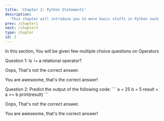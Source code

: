 ```yaml
---
title: 'Chapter 2: Python Statements'
description:
  'This chapter will introduce you to more basic stuffs in Python such as Operators, Conditional Statements such as if, if...else and Iterative Statements such as while loop'
prev: /chapter1
next: /chapter3
type: chapter
id: 2
---
```

<exercise id="1" title="Introduction" type="slides">

<slides source="chapter2_01_introduction">
</slides>

</exercise>
<exercise id="2" title="Quiz on Operators">
In this section, You will be given few multiple choice questions on Operators

Question 1: 
Is ```!=``` a relational operator?
<choice>
<opt text="No, it is not.">

Oops, That's not the correct answer.

</opt>

<opt text="Yes, it is" correct="true">

You are aweseome, that's the correct answer!

</opt>
</choice>
Question 2: 
Predict the output of the following code:
```
a = 25
b = 5
result = a >= b
print(result)
```
<choice>
<opt text="False">

Oops, That's not the correct answer.

</opt>

<opt text="True" correct="true">

You are aweseome, that's the correct answer!

</opt>
</choice>
</exercise>
